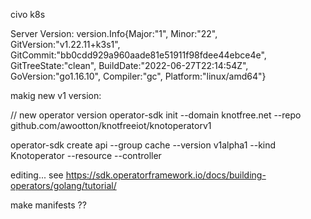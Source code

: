 


civo k8s 

Server Version: version.Info{Major:"1", Minor:"22", GitVersion:"v1.22.11+k3s1", GitCommit:"bb0cdd929a960aade81e51911f98fdee44ebce4e", GitTreeState:"clean", BuildDate:"2022-06-27T22:14:54Z", GoVersion:"go1.16.10", Compiler:"gc", Platform:"linux/amd64"}

makig new v1 version:


// new operator version
operator-sdk init --domain knotfree.net --repo github.com/awootton/knotfreeiot/knotoperatorv1

operator-sdk create api --group cache --version v1alpha1 --kind Knotoperator --resource --controller

editing... see https://sdk.operatorframework.io/docs/building-operators/golang/tutorial/

make manifests ??

